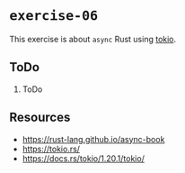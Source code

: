 # `exercise-06`
This exercise is about `async` Rust using [tokio](https://docs.rs/tokio/latest/tokio/index.html).

## ToDo
1. ToDo

## Resources
- https://rust-lang.github.io/async-book
- https://tokio.rs/
- https://docs.rs/tokio/1.20.1/tokio/
